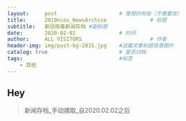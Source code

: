 ```yaml
---
layout:     post                    # 使用的布局（不需要改）
title:      2019ncov_NewsArchive              # 标题 
subtitle:   新冠病毒新闻存档 #副标题
date:       2020-02-02              # 时间
author:     ALL VISITORS                      # 作者
header-img: img/post-bg-2015.jpg    #这篇文章标题背景图片
catalog: true                       # 是否归档
tags:                               #标签
    - 其他
---
```


## Hey
>新闻存档_手动摘取_自2020.02.02之后
